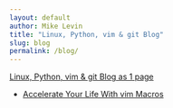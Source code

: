 ```yaml
---
layout: default
author: Mike Levin
title: "Linux, Python, vim & git Blog"
slug: blog
permalink: /blog/
---
```


[Linux, Python, vim & git Blog as 1 page](/journal/)



- [Accelerate Your Life With vim Macros](/blog/accelerate-your-life-with-vim-macros/)